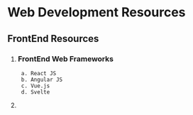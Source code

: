 # Web Development Resources

## FrontEnd Resources
1. ### FrontEnd Web Frameworks
        a. React JS
        b. Angular JS 
        c. Vue.js
        d. Svelte
2.  
